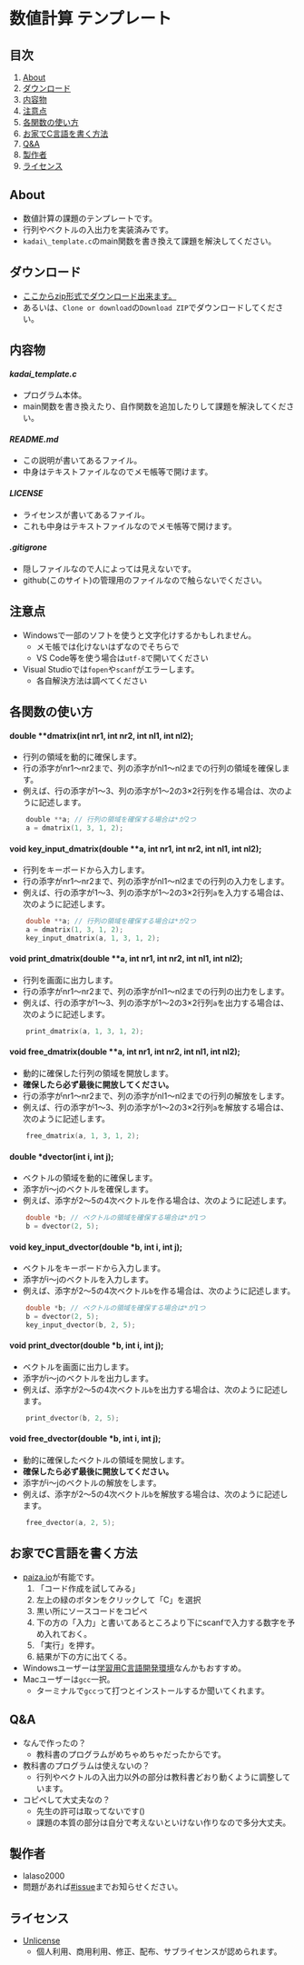 # 数値計算 テンプレート

## 目次
1. [About](#about)
1. [ダウンロード](#ダウンロード)
1. [内容物](#内容物)
1. [注意点](#注意点)
1. [各関数の使い方](#各関数の使い方)
1. [お家でC言語を書く方法](#お家でc言語を書く方法)
1. [Q&A](#qa)
1. [製作者](#製作者)
1. [ライセンス](#ライセンス)

## About
- 数値計算の課題のテンプレートです。
- 行列やベクトルの入出力を実装済みです。
- `kadai\_template.c`のmain関数を書き換えて課題を解決してください。


## ダウンロード
- [ここからzip形式でダウンロード出来ます。](https://github.com/lalaso2000/NITGifu-E-SuchikeisanTemplate/archive/master.zip)
- あるいは、`Clone or download`の`Download ZIP`でダウンロードしてください。


## 内容物
#### *kadai\_template.c*
- プログラム本体。
- main関数を書き換えたり、自作関数を追加したりして課題を解決してください。
#### *README.md*
- この説明が書いてあるファイル。
- 中身はテキストファイルなのでメモ帳等で開けます。
#### *LICENSE*
- ライセンスが書いてあるファイル。
- これも中身はテキストファイルなのでメモ帳等で開けます。
#### *.gitigrone*
- 隠しファイルなので人によっては見えないです。
- github(このサイト)の管理用のファイルなので触らないでください。


## 注意点
- Windowsで一部のソフトを使うと文字化けするかもしれません。
    - メモ帳では化けないはずなのでそちらで
    - VS Code等を使う場合は`utf-8`で開いてください
- Visual Studioでは`fopen`や`scanf`がエラーします。
    - 各自解決方法は調べてください


## 各関数の使い方
#### double **dmatrix(int nr1, int nr2, int nl1, int nl2);
- 行列の領域を動的に確保します。
- 行の添字がnr1〜nr2まで、列の添字がnl1〜nl2までの行列の領域を確保します。
- 例えば、行の添字が1〜3、列の添字が1〜2の3×2行列を作る場合は、次のように記述します。

```C
    double **a; // 行列の領域を確保する場合は*が2つ
    a = dmatrix(1, 3, 1, 2);
```

#### void key\_input\_dmatrix(double **a, int nr1, int nr2, int nl1, int nl2);
- 行列をキーボードから入力します。
- 行の添字がnr1〜nr2まで、列の添字がnl1〜nl2までの行列の入力をします。
- 例えば、行の添字が1〜3、列の添字が1〜2の3×2行列`a`を入力する場合は、次のように記述します。

```C
    double **a; // 行列の領域を確保する場合は*が2つ
    a = dmatrix(1, 3, 1, 2);
    key_input_dmatrix(a, 1, 3, 1, 2);
```

#### void print_dmatrix(double **a, int nr1, int nr2, int nl1, int nl2);
- 行列を画面に出力します。
- 行の添字がnr1〜nr2まで、列の添字がnl1〜nl2までの行列の出力をします。
- 例えば、行の添字が1〜3、列の添字が1〜2の3×2行列`a`を出力する場合は、次のように記述します。

```C
    print_dmatrix(a, 1, 3, 1, 2);
```

#### void free_dmatrix(double **a, int nr1, int nr2, int nl1, int nl2);
- 動的に確保した行列の領域を開放します。
- **確保したら必ず最後に開放してください。**
- 行の添字がnr1〜nr2まで、列の添字がnl1〜nl2までの行列の解放をします。
- 例えば、行の添字が1〜3、列の添字が1〜2の3×2行列`a`を解放する場合は、次のように記述します。

```C
    free_dmatrix(a, 1, 3, 1, 2);
```

#### double *dvector(int i, int j);
- ベクトルの領域を動的に確保します。
- 添字がi〜jのベクトルを確保します。
- 例えば、添字が2〜5の4次ベクトルを作る場合は、次のように記述します。

```C
    double *b; // ベクトルの領域を確保する場合は*が1つ
    b = dvector(2, 5);
```

#### void key\_input\_dvector(double *b, int i, int j);
- ベクトルをキーボードから入力します。
- 添字がi〜jのベクトルを入力します。
- 例えば、添字が2〜5の4次ベクトル`b`を作る場合は、次のように記述します。

```C
    double *b; // ベクトルの領域を確保する場合は*が1つ
    b = dvector(2, 5);
    key_input_dvector(b, 2, 5);
```

#### void print_dvector(double *b, int i, int j);
- ベクトルを画面に出力します。
- 添字がi〜jのベクトルを出力します。
- 例えば、添字が2〜5の4次ベクトル`b`を出力する場合は、次のように記述します。

```C
    print_dvector(b, 2, 5);
```

#### void free_dvector(double *b, int i, int j);
- 動的に確保したベクトルの領域を開放します。
- **確保したら必ず最後に開放してください。**
- 添字がi〜jのベクトルの解放をします。
- 例えば、添字が2〜5の4次ベクトル`b`を解放する場合は、次のように記述します。

```C
    free_dvector(a, 2, 5);
```


## お家でC言語を書く方法
- <a href="https://paiza.io/ja" target="_blank">paiza.io</a>が有能です。
    1. 「コード作成を試してみる」
    1. 左上の緑のボタンをクリックして「C」を選択
    1. 黒い所にソースコードをコピペ
    1. 下の方の「入力」と書いてあるところより下にscanfで入力する数字を予め入れておく。
    1. 「実行」を押す。
    1. 結果が下の方に出てくる。
- Windowsユーザーは[学習用C言語開発環境](http://9cguide.appspot.com/p_9cide.html)なんかもおすすめ。
- Macユーザーは`gcc`一択。
    - ターミナルで`gcc`って打つとインストールするか聞いてくれます。


## Q&A
- なんで作ったの？
    - 教科書のプログラムがめちゃめちゃだったからです。
- 教科書のプログラムは使えないの？
    - 行列やベクトルの入出力以外の部分は教科書どおり動くように調整しています。
- コピペして大丈夫なの？
    - 先生の許可は取ってないです()
    - 課題の本質の部分は自分で考えないといけない作りなので多分大丈夫。


## 製作者
- lalaso2000
- 問題があれば<a href="https://github.com/lalaso2000/NITGifu-E-SuchikeisanTemplate/issues" target="_blank">#issue</a>までお知らせください。


## ライセンス
- <a href="https://choosealicense.com/licenses/unlicense/" target="_blank">Unlicense</a>
    - 個人利用、商用利用、修正、配布、サブライセンスが認められます。
